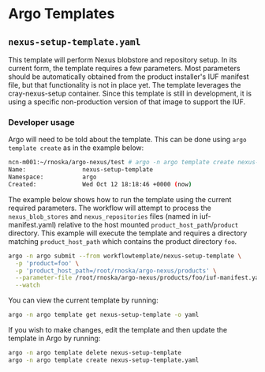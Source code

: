# Argo Templates

## ```nexus-setup-template.yaml```

This template will perform Nexus blobstore and repository setup. In its current form, the template requires a few parameters. Most parameters should be automatically obtained from the product installer's IUF manifest file, but that functionality is not in place yet. The template leverages the cray-nexus-setup container. Since this template is still in development, it is using a specific non-production version of that image to support the IUF.

### Developer usage
Argo will need to be told about the template. This can be done using ```argo template create``` as in the example below:

```bash
ncn-m001:~/rnoska/argo-nexus/test # argo -n argo template create nexus-setup-template.yaml
Name:                nexus-setup-template
Namespace:           argo
Created:             Wed Oct 12 18:18:46 +0000 (now)
```

The example below shows how to run the template using the current required parameters. The workflow will attempt to process the ```nexus_blob_stores``` and ```nexus_repositories``` files (named in iuf-manifest.yaml) relative to the host mounted ```product_host_path```/```product``` directory. This example will execute the template and requires a directory matching ```product_host_path``` which contains the product directory ```foo```.

```bash
argo -n argo submit --from workflowtemplate/nexus-setup-template \
  -p 'product=foo' \
  -p 'product_host_path=/root/rnoska/argo-nexus/products' \
  --parameter-file /root/rnoska/argo-nexus/products/foo/iuf-manifest.yaml \
  --watch 
```

You can view the current template by running:
```bash
argo -n argo template get nexus-setup-template -o yaml
```

If you wish to make changes, edit the template and then update the template in Argo by running:
```bash
argo -n argo template delete nexus-setup-template
argo -n argo template create nexus-setup-template.yaml
```
